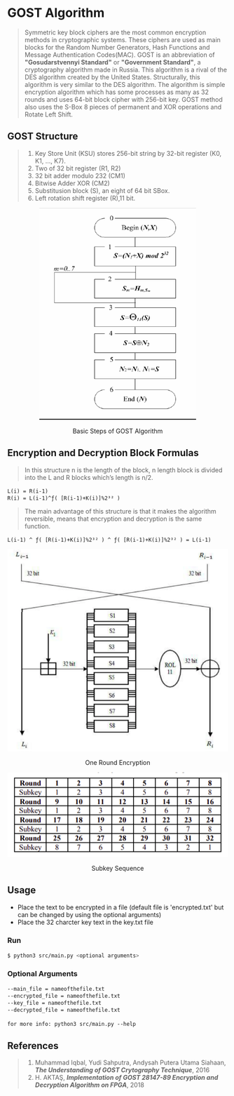 # GOST Algorithm

>Symmetric key block ciphers are the most common encryption methods in cryptographic systems. These ciphers are used as main blocks for the Random Number Generators, Hash Functions and Message Authentication Codes(MAC). GOST is an abbreviation of **"Gosudarstvennyi Standard"** or **"Government Standard"**, a cryptography algorithm made in Russia. This algorithm is a rival of the DES algorithm created by the United States. Structurally, this algorithm is very similar to the DES algorithm. The algorithm is simple encryption algorithm which has some processes as many as 32 rounds and uses 64-bit block cipher with 256-bit key. GOST method also uses the S-Box 8 pieces of permanent and XOR operations and Rotate Left Shift.

## GOST Structure

>1. Key Store Unit (KSU) stores 256-bit string by 32-bit register (K0, K1, …, K7).
>2. Two of 32 bit register (R1, R2)
>3. 32 bit adder modulo 232 (CM1)
>4. Bitwise Adder XOR (CM2)
>5. Substitusion block (S), an eight of 64 bit SBox.
>6. Left rotation shift register (R),11 bit.

<p align="center">
<img src="images/basic_steps.png">
</p>
<p align="center">
Basic Steps of GOST Algorithm
</p>

## Encryption and Decryption Block Formulas
>In this structure n is the length of the block, n length block is divided into the L and R blocks which’s length is n/2.
```
L(i) = R(i-1)
R(i) = L(i-1)^ƒ( [R(i-1)+K(i)]%2³² )
```
>The main advantage of this structure is that it makes the algorithm reversible, means that encryption and decryption is the same function.
```
L(i-1) ^ ƒ( [R(i-1)+K(i)]%2³² ) ^ ƒ( [R(i-1)+K(i)]%2³² ) = L(i-1)
```
<p align="center">
<img src="images/one_round_encryption.png">
</p>
<p align="center">
One Round Encryption
</p>

<p align="center">
<img src="images/subkey_sequence.png">
</p>
<p align="center">
Subkey Sequence
</p>

## Usage

- Place the text to be encrypted in a file (default file is 'encrypted.txt' but can be changed by using the optional arguments)
- Place the 32 charcter key text in the key.txt file

### Run
```bash
$ python3 src/main.py <optional arguments>
```

### Optional Arguments
```
--main_file = nameofthefile.txt
--encrypted_file = nameofthefile.txt
--key_file = nameofthefile.txt
--decrypted_file = nameofthefile.txt

for more info: python3 src/main.py --help
```
## References

>1. Muhammad Iqbal, Yudi Sahputra, Andysah Putera Utama Siahaan, ***The Understanding of GOST Crytography Technique***, 2016
>2. H. AKTAŞ, ***Implementation of GOST 28147-89 Encryption and Decryption Algorithm on FPGA***, 2018
